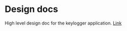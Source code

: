 # Design docs
High level design doc for the keylogger application.
[Link](https://drive.google.com/open?id=11ex9EampYCUcEoz-E4PH7mfEOZfUBoI7xxOnlGkS2qo)
